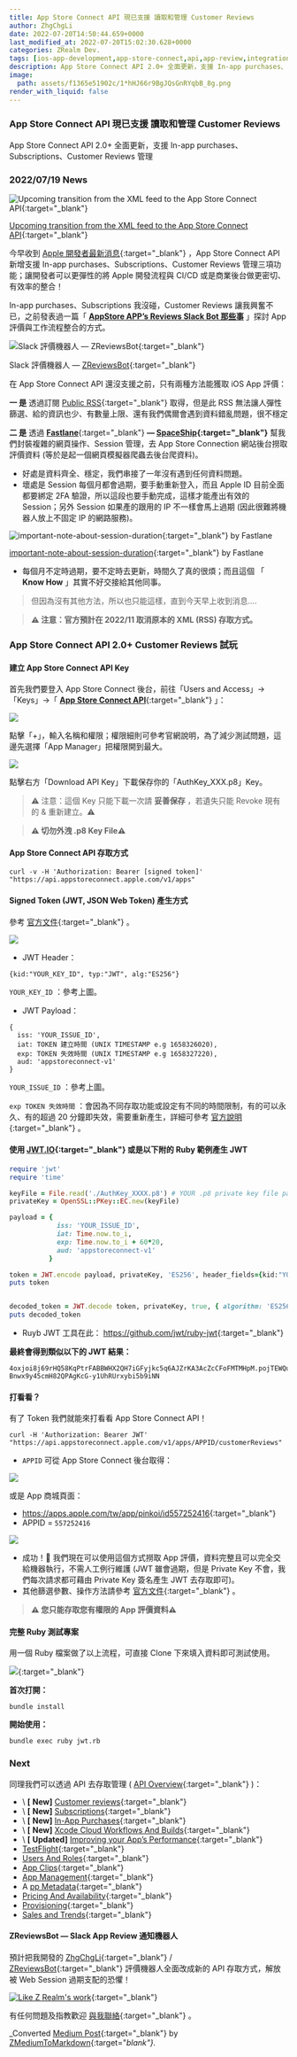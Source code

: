 ```yaml
---
title: App Store Connect API 現已支援 讀取和管理 Customer Reviews
author: ZhgChgLi
date: 2022-07-20T14:50:44.659+0000
last_modified_at: 2022-07-20T15:02:30.628+0000
categories: ZRealm Dev.
tags: [ios-app-development,app-store-connect,api,app-review,integration]
description: App Store Connect API 2.0+ 全面更新，支援 In-app purchases、Subscriptions、Customer Reviews 管理
image:
  path: assets/f1365e51902c/1*hHJ66r9BgJQsGnRYqbB_8g.png
render_with_liquid: false
---
```


### App Store Connect API 現已支援 讀取和管理 Customer Reviews

App Store Connect API 2\.0\+ 全面更新，支援 In\-app purchases、Subscriptions、Customer Reviews 管理
### 2022/07/19 News


![[Upcoming transition from the XML feed to the App Store Connect API](https://developer.apple.com/news/?id=yqf4kgwb){:target="_blank"}](/assets/f1365e51902c/1*hHJ66r9BgJQsGnRYqbB_8g.png)

[Upcoming transition from the XML feed to the App Store Connect API](https://developer.apple.com/news/?id=yqf4kgwb){:target="_blank"}

今早收到 [Apple 開發者最新消息](https://developer.apple.com/news/rss/news.rss){:target="_blank"} ，App Store Connect API 新增支援 In\-app purchases、Subscriptions、Customer Reviews 管理三項功能；讓開發者可以更彈性的將 Apple 開發流程與 CI/CD 或是商業後台做更密切、有效率的整合！

In\-app purchases、Subscriptions 我沒碰，Customer Reviews 讓我興奮不已，之前發表過一篇「 [**AppStore APP’s Reviews Slack Bot 那些事**](../cb0c68c33994/) 」探討 App 評價與工作流程整合的方式。


![Slack 評價機器人 — [ZReviewsBot](https://github.com/ZhgChgLi/ZReviewsBot){:target="_blank"}](/assets/f1365e51902c/1*igukM7FTLxaX2hpVtFPMjQ.png)

Slack 評價機器人 — [ZReviewsBot](https://github.com/ZhgChgLi/ZReviewsBot){:target="_blank"}

在 App Store Connect API 還沒支援之前，只有兩種方法能獲取 iOS App 評價：

**一 是** 透過訂閱 [Public RSS](https://rss.itunes.apple.com/zh-tw){:target="_blank"} 取得，但是此 RSS 無法讓人彈性篩選、給的資訊也少、有數量上限、還有我們偶爾會遇到資料錯亂問題，很不穩定

**二 是** 透過 [**Fastlane**](https://fastlane.tools/){:target="_blank"} **— [SpaceShip](https://github.com/fastlane/fastlane/tree/master/spaceship){:target="_blank"}** 幫我們封裝複雜的網頁操作、Session 管理，去 App Store Connection 網站後台撈取評價資料 \(等於是起一個網頁模擬器爬蟲去後台爬資料\)。
- 好處是資料齊全、穩定，我們串接了一年沒有遇到任何資料問題。
- 壞處是 Session 每個月都會過期，要手動重新登入，而且 Apple ID 目前全面都要綁定 2FA 驗證，所以這段也要手動完成，這樣才能產出有效的 Session；另外 Session 如果產的跟用的 IP 不一樣會馬上過期 \(因此很難將機器人放上不固定 IP 的網路服務\)。



![[important\-note\-about\-session\-duration](https://docs.fastlane.tools/best-practices/continuous-integration/#important-note-about-session-duration){:target="_blank"} by Fastlane](/assets/f1365e51902c/0*iMQRza9LN3ljy2k1.png)

[important\-note\-about\-session\-duration](https://docs.fastlane.tools/best-practices/continuous-integration/#important-note-about-session-duration){:target="_blank"} by Fastlane
- 每個月不定時過期，要不定時去更新，時間久了真的很煩；而且這個 「 **Know How** 」其實不好交接給其他同事。

> 但因為沒有其他方法，所以也只能這樣，直到今天早上收到消息…\. 

> **⚠️ 注意：官方預計在 2022/11 取消原本的 XML \(RSS\) 存取方式。** 


### App Store Connect API 2\.0\+ Customer Reviews 試玩
#### 建立 App Store Connect API Key

首先我們要登入 App Store Connect 後台，前往「Users and Access」\-&gt;「Keys」\-&gt;「 [**App Store Connect API**](https://appstoreconnect.apple.com/access/api){:target="_blank"} 」：


![](/assets/f1365e51902c/1*0NimMOcIqQ95nzjBBKYe8A.png)


點擊「\+」，輸入名稱和權限；權限細則可參考官網說明，為了減少測試問題，這邊先選擇「App Manager」把權限開到最大。


![](/assets/f1365e51902c/1*Bt8ddt7GrZs1ERaFamftVw.png)


點擊右方「Download API Key」下載保存你的「AuthKey\_XXX\.p8」Key。
> ⚠️ 注意：這個 Key 只能下載一次請 **妥善保存** ，若遺失只能 Revoke 現有的 & 重新建立。⚠️ 

> **⚠️ 切勿外洩 \.p8 Key File⚠️** 


#### App Store Connect API 存取方式
```
curl -v -H 'Authorization: Bearer [signed token]' "https://api.appstoreconnect.apple.com/v1/apps"
```
#### Signed Token \(JWT, JSON Web Token\) 產生方式

參考 [官方文件](https://developer.apple.com/documentation/appstoreconnectapi/generating_tokens_for_api_requests){:target="_blank"} 。


![](/assets/f1365e51902c/1*KDv2ra17oSp5UXKy-VZA1g.png)

- JWT Header：

```
{kid:"YOUR_KEY_ID", typ:"JWT", alg:"ES256"}
```

`YOUR_KEY_ID` ：參考上圖。
- JWT Payload：

```
{
  iss: 'YOUR_ISSUE_ID',
  iat: TOKEN 建立時間 (UNIX TIMESTAMP e.g 1658326020),
  exp: TOKEN 失效時間 (UNIX TIMESTAMP e.g 1658327220),
  aud: 'appstoreconnect-v1'
}
```

`YOUR_ISSUE_ID` ：參考上圖。

`exp TOKEN 失效時間` ：會因為不同存取功能或設定有不同的時間限制，有的可以永久、有的超過 20 分鐘即失效，需要重新產生，詳細可參考 [官方說明](https://developer.apple.com/documentation/appstoreconnectapi/generating_tokens_for_api_requests#3878467){:target="_blank"} 。
#### 使用 [JWT\.IO](https://jwt.io/){:target="_blank"} 或是以下附的 Ruby 範例產生 JWT
```ruby
require 'jwt'
require 'time'

keyFile = File.read('./AuthKey_XXXX.p8') # YOUR .p8 private key file path
privateKey = OpenSSL::PKey::EC.new(keyFile)

payload = {
            iss: 'YOUR_ISSUE_ID',
            iat: Time.now.to_i,
            exp: Time.now.to_i + 60*20,
            aud: 'appstoreconnect-v1'
          }

token = JWT.encode payload, privateKey, 'ES256', header_fields={kid:"YOUR_KEY_ID", typ:"JWT"}
puts token


decoded_token = JWT.decode token, privateKey, true, { algorithm: 'ES256' }
puts decoded_token
```
- Ruyb JWT 工具在此： [https://github\.com/jwt/ruby\-jwt](https://github.com/jwt/ruby-jwt){:target="_blank"}


**最終會得到類似以下的 JWT 結果：**
```
4oxjoi8j69rHQ58KqPtrFABBWHX2QH7iGFyjkc5q6AJZrKA3AcZcCFoFMTMHpM.pojTEWQufMTvfZUW1nKz66p3emsy2v5QseJX5UJmfRjpxfjgELUGJraEVtX7tVg6aicmJT96q0snP034MhfgoZAB46MGdtC6kv2Vj6VeL2geuXG87Ys6ADijhT7mfHUcbmLPJPNZNuMttcc.fuFAJZNijRHnCA2BRqq7RZEJBB7TLsm1n4WM1cW0yo67KZp-Bnwx9y45cmH82QPAgKcG-y1UhRUrxybi5b9iNN
```
#### 打看看？

有了 Token 我們就能來打看看 App Store Connect API！
```
curl -H 'Authorization: Bearer JWT' "https://api.appstoreconnect.apple.com/v1/apps/APPID/customerReviews"
```
- `APPID` 可從 App Store Connect 後台取得：



![](/assets/f1365e51902c/1*yU4J85S6Q_e8c9NPYE8bNw.png)


或是 App 商城頁面：
- [https://apps\.apple\.com/tw/app/pinkoi/id557252416](https://apps.apple.com/tw/app/pinkoi/id557252416){:target="_blank"}
- APPID = `557252416`



![](/assets/f1365e51902c/1*wWIpy8Y5G2F0A2FvQzp0hQ.png)

- 成功！🚀 我們現在可以使用這個方式撈取 App 評價，資料完整且可以完全交給機器執行，不需人工例行維護 \(JWT 雖會過期，但是 Private Key 不會，我們每次請求都可藉由 Private Key 簽名產生 JWT 去存取即可\)。
- 其他篩選參數、操作方法請參考 [官方文件](https://developer.apple.com/documentation/appstoreconnectapi/list_all_customer_reviews_for_an_app){:target="_blank"} 。

> **⚠️ 您只能存取您有權限的 App 評價資料⚠️** 


#### 完整 Ruby 測試專案

用一個 Ruby 檔案做了以上流程，可直接 Clone 下來填入資料即可測試使用。


[![](https://opengraph.githubassets.com/ff5aa554e60d7d99d7b0fbf640d44fd5cc513b70aca96519e91262b3bf152b38/zhgchgli0718/appstoreconnectapitester)](https://github.com/zhgchgli0718/appstoreconnectapitester){:target="_blank"}


**首次打開：**
```
bundle install
```

**開始使用：**
```
bundle exec ruby jwt.rb
```
### Next

同理我們可以透過 API 去存取管理 \( [API Overview](https://developer.apple.com/app-store-connect/api/){:target="_blank"} \)：
- \ **[**  **New\]** [Customer reviews](https://developer.apple.com/documentation/appstoreconnectapi/app_store/customer_reviews){:target="_blank"}
- \ **[**  **New\]** [Subscriptions](https://developer.apple.com/app-store/subscriptions/){:target="_blank"}
- \ **[**  **New\]** [In\-App Purchases](https://developer.apple.com/in-app-purchase/){:target="_blank"}
- \ **[**  **New\]** [Xcode Cloud Workflows And Builds](https://developer.apple.com/documentation/appstoreconnectapi/xcode_cloud_workflows_and_builds){:target="_blank"}
- \ **[**  **Updated\]** [Improving your App’s Performance](https://developer.apple.com/documentation/metrickit/improving_your_app_s_performance){:target="_blank"}
- [TestFlight](https://developer.apple.com/testflight/){:target="_blank"}
- [Users And Roles](https://developer.apple.com/support/roles/){:target="_blank"}
- [App Clips](https://developer.apple.com/app-clips/){:target="_blank"}
- [App Management](https://help.apple.com/app-store-connect/#/dev2cd126805){:target="_blank"}
- A [pp Metadata](https://developer.apple.com/app-store/product-page/){:target="_blank"}
- [Pricing And Availability](https://help.apple.com/app-store-connect/#/dev9fc06e23d){:target="_blank"}
- [Provisioning](https://help.apple.com/developer-account/){:target="_blank"}
- [Sales and Trends](https://help.apple.com/app-store-connect/#/dev061699fdb){:target="_blank"}

#### ZReviewsBot — Slack App Review 通知機器人

預計把我開發的 [ZhgChgLi](https://github.com/ZhgChgLi){:target="_blank"} / [ZReviewsBot](https://github.com/ZhgChgLi/ZReviewsBot){:target="_blank"} 評價機器人全面改成新的 API 存取方式，解放被 Web Session 過期支配的恐懼！


[![Like Z Realm's work](https://button.like.co/images/og/likebutton.png "Like Z Realm's work")](https://button.like.co/zhgchgli){:target="_blank"}


有任何問題及指教歡迎 [與我聯絡](https://www.zhgchg.li/contact){:target="_blank"} 。



_Converted [Medium Post](https://medium.com/zrealm-ios-dev/app-store-connect-api-%E7%8F%BE%E5%B7%B2%E6%94%AF%E6%8F%B4-%E8%AE%80%E5%8F%96%E5%92%8C%E7%AE%A1%E7%90%86-customer-reviews-f1365e51902c){:target="_blank"} by [ZMediumToMarkdown](https://github.com/ZhgChgLi/ZMediumToMarkdown){:target="_blank"}._
